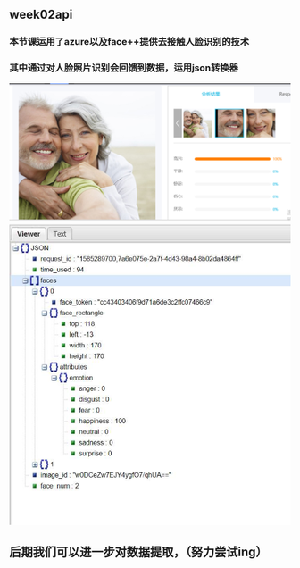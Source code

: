 ## week02api
### 本节课运用了azure以及face++提供去接触人脸识别的技术
### 其中通过对人脸照片识别会回馈到数据，运用json转换器
![face](/face.jpg)
![face](/json.jpg)
## 后期我们可以进一步对数据提取，（努力尝试ing）
